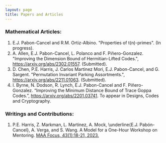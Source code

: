 ```yaml
---
layout: page
title: Papers and Articles
---
```


### Mathematical Articles:

1. E.J. Pabon-Cancel and R.M. Ortiz-Albino. "Properties of t(n)-primes". (In progress).
2. A. Allen, E.J. Pabon-Cancel, L. Polanco and F. Piñero-Gonzalez. "Improving the Dimension Bound of Hermitian-Lifted Codes.", <a href="https://arxiv.org/abs/2302.01557"> https://arxiv.org/abs/2302.01557<a/>. (Submitted).
3. D. Chen, P.E. Harris, J. Carlos Martinez Mori, E.J. Pabon-Cancel, and G. Sargent. "Permutation Invariant Parking Assortments.", <a href="https://arxiv.org/abs/2211.01063"> https://arxiv.org/abs/2211.01063</a>. (Submitted).
4. I. Byrne, N. Dodson, R. Lynch, E.J. Pabon-Cancel and F. Piñero-Gonzalez. “Improving the Minimum Distance Bound of Trace Goppa Codes.”, <a href="https://arxiv.org/abs/2201.03741"> https://arxiv.org/abs/2201.03741</a>. To appear in Designs, Codes and Cryptography.

### Writings and Contributions:

1. P.E. Harris, Z. Markman, L. Martinez, A. Mock, \underline{E.J. Pabón-Cancel}, A. Verga, and S. Wang. A Model for a One-Hour Workshop on Mentoring. <a href="http://digitaleditions.walsworthprintgroup.com/publication/?m=7656&i=782706&p=18&ver=html5"> MAA Focus, 43(1):18-21, 2023.<a/>
